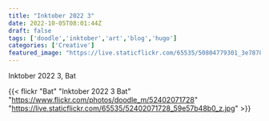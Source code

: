 ```yaml
---
title: "Inktober 2022 3"
date: 2022-10-05T08:01:44Z
draft: false
tags: ['doodle','inktober','art','blog','hugo']
categories: ['Creative']
featured_image: "https://live.staticflickr.com/65535/50804779301_3e7878e0d6_c.jpg"
---
```


Inktober 2022 3, Bat


{{< flickr "Bat"
           "Inktober 2022 3 Bat"
           "https://www.flickr.com/photos/doodle_m/52402071728"
           "https://live.staticflickr.com/65535/52402071728_59e57b48b0_z.jpg" >}}
